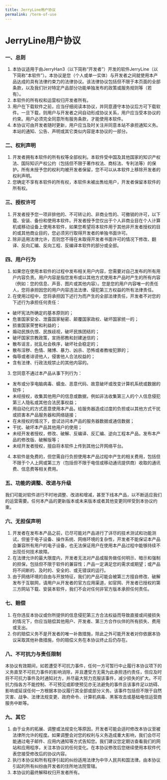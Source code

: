 ```yaml
---
title: JerryLine用户协议
permalink: /term-of-use
---
```

# JerryLine用户协议
### 一、总则

1. 本协议适用于由JerryHan3（以下简称“开发者”）开发的软件JerryLine（以下简称“本软件”）。本协议是您（个人或单一实体）与开发者之间就使用本产品达成的具有法律约束力的法律协议。该法律协议包括但不限于本页面的全部条款，以及我们针对特定产品部分功能单独发布的政策或服务规则等（若有）。
2. 本软件的所有权和运营权归开发者所有。
3. 用户在下载软件之前，应当仔细阅读本协议，并同意遵守本协议后方可下载软件。一旦下载，则用户与开发者之间自动形成协议关系，用户应当受本协议的约束。用户必须完全同意所有服务条款，才能使用本软件。
4. 本协议可由开发者随时更新，用户应当及时关注并同意本站不承担通知义务。本站的通知、公告、声明或其它类似内容是本协议的一部分。

### 二、权利声明

1. 开发者拥有本软件的所有权等全部权利。本软件受中国及其他国家的知识产权法、国际知识产权公约（包括但不限于著作权法、商标法、专利法等）的保护。所有未授予您的权利均被开发者保留，您不可以从本软件上移除开发者的权利声明。
2. 您确定不享有本软件的所有权，本软件未被出售给用户，开发者保留本软件的所有权。

### 三、授权许可

1. 开发者授予您一项非排他的、不可转让的、非商业性的、可撤销的许可，以下载、安装、备份和使用本软件。开发者授予您仅出于个人非商业目在个人计算机或移动设备上使用本软件，如果您希望将本软件用于其他非开发者授权的目的或其他商业目的，您必须另行取得开发者的单独书面许可。
2. 除非适用法律允许，否则您不得在未取得开发者书面许可的情况下修改、翻译、反向汇编、反向工程、反编译本软件的部分或全部。

### 四、用户行为
1. 如果您在使用本软件的过程中发布相关用户内容，您需要对自己发布的所有用户内容负责。用户内容是指您发布或以其他方式使用本产品时产生的所有内容（例如：您的信息、声音、图片或其他内容）。您是您的用户内容唯一的责任人，您将承担因您的用户内容违法法律、侵犯第三方权益的所有法律责任。
2. 在使用过程中，您将承担因下述行为而产生的全部法律责任，开发者不对您的下述行为承担任何责任：
* 破坏宪法所确定的基本原则的；
* 危害国家安全、泄露国家秘密、颠覆国家政权、破坏国家统一的；
* 损害国家荣誉和利益的；
* 煽动民族仇恨、民族歧视，破坏民族团结的；
* 破坏国家宗教政策，宣扬邪教和封建迷信的；
* 散布谣言，扰乱社会秩序，破坏社会稳定的；
* 散布淫秽、色情、赌博、暴力、凶杀、恐怖或者教唆犯罪的；
* 侮辱或者诽谤他人，侵害他人合法权益的；
* 含有法律、行政法规禁止的其他内容的。
3. 您同意不通过本产品从事下列行为：
* 发布或分享电脑病毒、蠕虫、恶意代码、故意破坏或改变计算机系统或数据的软件；
* 未经授权，收集其他用户的信息或数据，例如非法收集第三人的个人信息侵犯第三人隐私或其他合法民事权益；
* 用自动化的方式恶意使用本产品，给服务器造成过度的负担或以其他方式干扰或损害本产品服务器和网络链接；
* 在未授权的情况下，尝试访问本产品的服务器数据或通信数据；
* 干扰、破坏本产品其他用户的使用；
* 未经开发者授权，修改、破解、反编译、反汇编、逆向工程本产品，发布本产品的修改版、破解版等；
* 未经开发者授权，擅自将本软件上传到其他公开网络平台。
4. 本软件是免费的，但您需自行负担使用本产品过程中产生的相关费用，包括但不限于个人上网或第三方（包括但不限于电信或移动通讯提供商）收取的通讯费、信息费等相关费用。

### 五、功能的调整、改进与升级
我们可能对软件进行不时地调整、改进和增减，甚至下线本产品，以不断适应我们的运营需要。任何本产品的更新版本或未来版本或者其他变更同样受到本协议约束。

### 六、无担保声明
1. 开发者在发布本产品之前，已尽可能对产品进行了详尽的技术测试和功能测试，但鉴于电子设备、操作系统、网络环境的复杂性，开发者不能保证本产品会兼容所有用户的电子设备，也无法保证用户在使用本产品过程中能够持续不出现任何技术故障。
2. 在法律允许的最大限度内，开发者无法对产品或服务做任何明示、暗示和强制的担保，包括但不限于软件的兼容性；产品一定满足您的需求或期望；或产品将不间断的、及时的、安全的、或无错误的运行。
3. 由于网络环境的自由与开放特征，我们的产品可能会被第三方擅自修改、破解发布于互联网，请用户从开发者的官方应用渠道，如官网、开发者已授权的第三方网站下载、安装本软件，我们不会对任何非官方版本承担任何责任。

### 七、赔偿
1. 在你违反本协议或你所提供的信息侵犯第三方合法权益而导致直接或间接损失的情况下，你应当赔偿其他用户、开发者、第三方合作伙伴的所有损失、费用或支出。
2. 你的赔偿义务不是开发者的唯一补救措施，除此之外可能开发者对你依据本协议采取其他补救措施，你的赔偿义务在本协议终止后仍存在。

### 八、不可抗力与责任限制
本协议有效期间，如若遭受不可抗力事件，任何一方可暂行中止履行本协议项下的义务直至不可抗力事件的影响消除，并且遭受方无需为此承担违约责任，但应及时将不可抗力事件及时通知对方，并尽最大努力克服该事件，减少损失的扩大。不可抗力指各方不能控制、不可预见或即使预见亦无法避免的事件且该事件足以妨碍、影响或延误任何一方根据本协议履行其全部或部分义务。该事件包括但不限于自然灾害、战争、法律法规变更、政府命令、计算机病毒、黑客攻击或基础电信运营商服务中断等。

### 九、其它
1. 由于业务的拓展、调整或法规变化等原因，开发者可能会适时修改本协议至被法律所允许的程度。如果调整会对您的权利与义务造成重大影响，我们会尽可能通过电子邮件、应用内通知等方式告知您。我们建议您定期访查看我们的网站和应用程序，关注本协议的任何变化。在本协议修改后您继续使用本软件代表您接受修改后的协议内容。
2. 执行本协议和所有程序引起的纠纷适用法律为中华人民共和国法律。由本协议引起的所有纠纷由开发者的住所地法院管辖。
3. 本协议的最终解释权归开发者所有。
